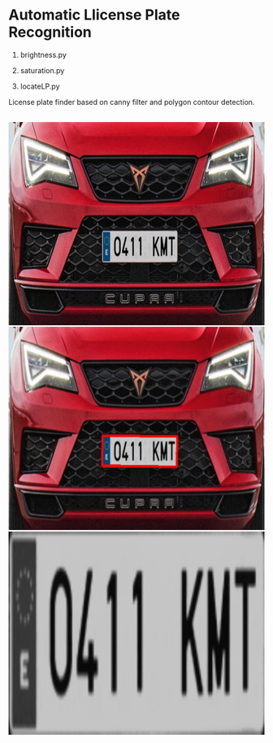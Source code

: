 # Automatic Llicense Plate Recognition

1. brightness.py

2. saturation.py

3. locateLP.py

License plate finder based on canny filter and polygon contour detection.

<br>
<img src="images/frontcar.png" alt="car" width="600" height="400">

<br>
<img src="images/contourLP.png" alt="car" width="600" height="400">

<br>
<img src="images/cropLP.png" alt="car" width="600" height="400">
